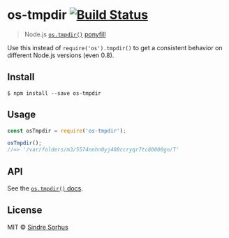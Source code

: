 # os-tmpdir [![Build Status](https://travis-ci.org/sindresorhus/os-tmpdir.svg?branch=master)](https://travis-ci.org/sindresorhus/os-tmpdir)

> Node.js [`os.tmpdir()`](https://nodejs.org/api/os.html#os_os_tmpdir) [ponyfill](https://ponyfill.com)

Use this instead of `require('os').tmpdir()` to get a consistent behavior on different Node.js versions (even 0.8).















































































<extoc></extoc>

## Install

```
$ npm install --save os-tmpdir
```


## Usage

```js
const osTmpdir = require('os-tmpdir');

osTmpdir();
//=> '/var/folders/m3/5574nnhn0yj488ccryqr7tc80000gn/T'
```


## API

See the [`os.tmpdir()` docs](https://nodejs.org/api/os.html#os_os_tmpdir).


## License

MIT © [Sindre Sorhus](https://sindresorhus.com)
